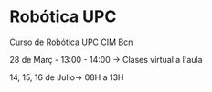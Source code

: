 # Robótica UPC

Curso de Robótica UPC CIM Bcn



28 de Març - 13:00 - 14:00 -> Clases virtual a l'aula

14, 15, 16 de Julio-> 08H a 13H